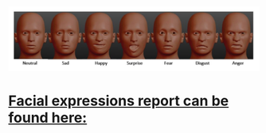 ![Moods](./moods.jpg)


# [ Facial expressions report can be found here:](https://raduschirila.github.io/FacialExpressions/)

